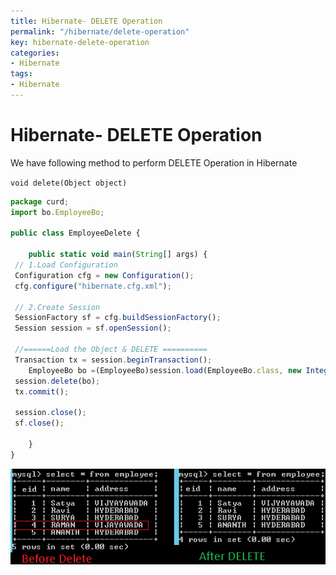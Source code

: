 ```yaml
---
title: Hibernate- DELETE Operation
permalink: "/hibernate/delete-operation"
key: hibernate-delete-operation
categories:
- Hibernate
tags:
- Hibernate
---
```


Hibernate- DELETE Operation
=====================================

We have following method to perform DELETE Operation in Hibernate

`void delete(Object object)`

```javascript
package curd;
import bo.EmployeeBo;

public class EmployeeDelete {

	public static void main(String[] args) {
 // 1.Load Configuration
 Configuration cfg = new Configuration();
 cfg.configure("hibernate.cfg.xml");

 // 2.Create Session
 SessionFactory sf = cfg.buildSessionFactory();
 Session session = sf.openSession();
 
 //======Load the Object & DELETE ==========
 Transaction tx = session.beginTransaction();
	EmployeeBo bo =(EmployeeBo)session.load(EmployeeBo.class, new Integer(4));
 session.delete(bo);
 tx.commit();
   
 session.close();
 sf.close();

	}
}
```
![E:\\Users\\satyacodes\\Pictures\\12.png](media/a6769822b9253c5b2d11408f9b90560b.png)
